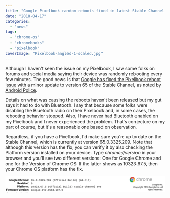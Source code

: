 ```yaml
---
title: "Google Pixelbook random reboots fixed in latest Stable Channel update"
date: "2018-04-17"
categories: 
  - "news"
tags: 
  - "chrome-os"
  - "chromebooks"
  - "pixelbook"
coverImage: "Pixelbook-angled-1-scaled.jpg"
---
```


Although I haven't seen the issue on my Pixelbook, I saw some folks on forums and social media saying their device was randomly rebooting every few minutes. The good news is that [Google has fixed the Pixelbook reboot issue](https://productforums.google.com/forum/#!msg/pixelbook/P9DM7veOtOg/h3Wgh5vkAQAJ) with a minor update to version 65 of the Stable Channel, as noted by [Android Police](https://www.androidpolice.com/2018/04/16/google-says-pixelbooks-reboot-bug-fixed/).

Details on what was causing the reboots haven't been released but my gut says it had to do with Bluetooth. I say that because some folks were disabling the Bluetooth radio on their Pixelbook and, in some cases, the rebooting behavior stopped. Also, I have never had Bluetooth enabled on my Pixelbook and I never experienced the problem. That's conjecture on my part of course, but it's a reasonable one based on observation.

Regardless, if you have a Pixelbook, I'd make sure you're up to date on the Stable Channel, which is currently at version 65.0.3325.209. Note that although this version has the fix, you can verify it by also checking the Platform version installed on your device. Type _chrome://version_ in your browser and you'll see two different versions: One for Google Chrome and one for the Version of Chrome OS: If the latter shows as 10323.67.5, then your Chrome OS platform has the fix.

[![Chrome OS Platform version](images/Chrome-OS-Platform-version-1024x107.png)](https://aboutchromebooks.com/wp-content/uploads/2018/04/Chrome-OS-Platform-version.png)
